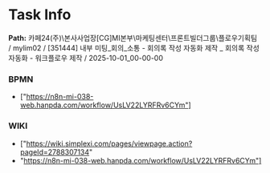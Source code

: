 # Task Info

**Path:** 카페24(주)\본사사업장\[CG]MI본부\마케팅센터\프론트빌더그룹\플로우기획팀 / mylim02 / [351444] 내부 미팅_회의_소통 - 회의록 작성 자동화 제작 _ 회의록 작성 자동화 - 워크플로우 제작 / 2025-10-01_00-00-00

### BPMN
- ["https://n8n-mi-038-web.hanpda.com/workflow/UsLV22LYRFRv6CYm"]

### WIKI
- ["https://wiki.simplexi.com/pages/viewpage.action?pageId=2788307134"
- "https://n8n-mi-038-web.hanpda.com/workflow/UsLV22LYRFRv6CYm"]

